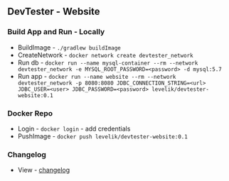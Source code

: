 ## DevTester - Website

### Build App and Run - Locally
* BuildImage - `./gradlew buildImage`
* CreateNetwork - `docker network create devtester_network`
* Run db - `docker run --name mysql-container --rm --network devtester_network -e MYSQL_ROOT_PASSWORD=<password> -d mysql:5.7`
* Run app - `docker run --name website --rm --network devtester_network -p 8080:8080 JDBC_CONNECTION_STRING=<url> JDBC_USER=<user> JDBC_PASSWORD=<password> levelik/devtester-website:0.1`
    
### Docker Repo
* Login - `docker login` - add credentials
* PushImage - `docker push levelik/devtester-website:0.1`

### Changelog
- View - [changelog](https://devtester.ro/about#changelog)
